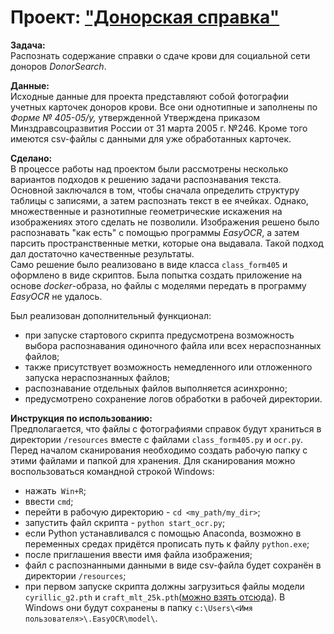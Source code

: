 # Проект: ["Донорская справка"](https://github.com/maresin/some_projects/blob/main/Form405_OCR/donor_ocr_notebook.ipynb)
__Задача:__  
Распознать содержание справки о сдаче крови для социальной сети доноров _DonorSearch_.  

__Данные:__  
Исходные данные для проекта представляют собой фотографии учетных карточек доноров крови. Все они однотипные и заполнены по  _Форме № 405-05/у,_ утвержденной Утверждена приказом Минздравсоцразвития России от 31 марта 2005 г. №246. Кроме того имеются  csv-файлы с данными для уже обработанных карточек.

__Сделано:__  
В процессе работы над проектом были рассмотрены несколько вариантов подходов к решению задачи распознавания текста. Основной заключался в том, чтобы сначала определить структуру таблицы с записями, а затем распознать текст в ее ячейках. Однако, множественные и разнотипные геометрические искажения на изображениях этого сделать не позволили. Изображения решено было распознавать "как есть" с помощью программы _EasyOCR_, а затем парсить пространственные метки, которые она выдавала. Такой подход дал достаточно качественные результаты.  
Само решение было реализовано в виде класса `class_form405` и оформлено в виде скриптов. Была попытка создать приложение на основе _docker_-образа, но файлы с моделями передать в программу _EasyOCR_ не удалось.  

Был реализован дополнительный функционал:
- при запуске стартового скрипта предусмотрена возможность выбора распознавания одиночного файла или всех нераспознанных файлов;
- также присутствует возможность немедленного или отложенного запуска нераспознанных файлов;
- распознавание отдельных файлов выполняется асинхронно;
- предусмотрено сохранение логов обработки в рабочей директории.


__Инструкция по использованию:__  
Предполагается, что файлы с фотографиями справок будут храниться в директории `/resources` вместе с файлами `class_form405.py` и `ocr.py`. Перед началом сканирования необходимо создать рабочую папку с этими файлами и папкой для хранения. Для сканирования можно воспользоваться командной строкой Windows:
* нажать` Win+R`;
* ввести `cmd`;
* перейти в рабочую директорию - `сd <my_path/my_dir>`;
* запустить файл скрипта - `python start_ocr.py`;
* если Python устанавливался с помощью Anaconda, возможно в переменных средах придётся прописать путь к файлу `python.exe`;
* после приглашения ввести имя файла изображения;
* файл с распознанными данными в виде csv-файла будет сохранён в директории `/resources`;
* при первом запуске скрипта должны загрузиться файлы модели `cyrillic_g2.pth` и `craft_mlt_25k.pth`([можно взять отсюда](https://drive.google.com/file/d/10XZjccbG53hgLTqGCoyjRToD4Cfa-EQV/view?usp=sharing)). В Windows они будут сохранены в папку `c:\Users\<Имя пользователя>\.EasyOCR\model\`. 

